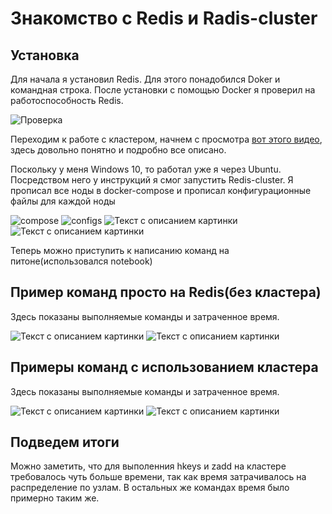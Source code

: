 # Знакомство с Redis и Radis-cluster

## Установка

Для начала я установил Redis. Для этого понадобился Doker и командная строка. После установки с помощью Docker я проверил на работоспособность Redis.

![Проверка]([/images/HW3-1.png](https://sun9-10.userapi.com/impg/y0BCqmznLKltnyY5XhAUKmFlvz54tiscpAgyMg/bbPenkcImAk.jpg?size=1910x963&quality=96&sign=67104cc861c4a603bd52153c52bfc9a4&type=album))

Переходим к работе с кластером, начнем с просмотра [вот этого видео](https://www.youtube.com/watch?v=N8BkmdZzxDg), здесь довольно понятно и подробно все описано.

Поскольку у меня Windows 10, то работал уже я через Ubuntu. Посредством него у инструкций я смог запустить Redis-cluster.
Я прописал все ноды в docker-compose и прописал конфигурационные файлы для каждой ноды

![compose]([/images/HW3-3.png](https://sun1-96.userapi.com/impg/sK1UtFs1mwhJUMwGytePAmRHKBmOUHBwqXDFag/uK93pdeM7N4.jpg?size=1882x956&quality=96&sign=bb1d08f802f0a9b0f9bb5ac976a9b15d&type=album))
![configs]([/images/HW3-4.png](https://sun9-6.userapi.com/impg/kZ4G177XNU4wpP3jbiQa9CwIXBVpijCVZg5mLw/t3Up_XYNPeo.jpg?size=1901x800&quality=96&sign=32fd27c91b8059afcd0c3c2004eb6a23&type=album))
![Текст с описанием картинки]([/images/HW3-5.png](https://sun9-39.userapi.com/impg/mApvpQj-EyhyzGIWnOPoco_mJwxw9EmWr_4fdw/8xgV5iCb_jU.jpg?size=1552x397&quality=96&sign=390e0601bcd0db4e2293668b6734c005&type=album))
![Текст с описанием картинки]([/images/HW3-6.png](https://sun9-20.userapi.com/impg/K7ntNftDEpw7N659Bbq8iORp5Ip85NZbYyNMvg/utJBouDHqmY.jpg?size=1600x592&quality=96&sign=e8e8e2c2b19a7b59d0b8b31b8fc26ae8&type=album))

Теперь можно приступить к написанию команд на питоне(использовался notebook)

## Пример команд просто на Redis(без кластера)

Здесь показаны выполняемые команды и затраченное время.

![Текст с описанием картинки]([/images/HW3-7.png](https://sun1-14.userapi.com/impg/pA2Xvkj2-5xaG9-MQTgqdgCgdJF3Y1SEEgaGlg/Kd_VbQh6t3w.jpg?size=807x338&quality=96&sign=88fb906aafc33d8f67ab7f21b9264436&type=album))
![Текст с описанием картинки]([/images/HW3-8.png](https://sun9-75.userapi.com/impg/MIj5PhWv-vJDU9-HibXQcp-OTM_pnqXNqWfHdg/F0BURR1yEvM.jpg?size=1017x363&quality=96&sign=58930d9c3d3f1ed34176c882be7b88a7&type=album))

## Примеры команд с использованием кластера

Здесь показаны выполняемые команды и затраченное время.

![Текст с описанием картинки](https://sun1-99.userapi.com/impg/6lAej04YZUksQZv8VHRapRU024nAwR2oSlzaxQ/HKfX7D73Lzg.jpg?size=846x432&quality=96&sign=dc2af51c83db9fc3716405cdf8e15c4b&type=album)
![Текст с описанием картинки](/images/HW3-10.pnghttps://sun1-55.userapi.com/impg/di8nKoi4DTIzRndvN81a0TtFsQ4kkUKbkB5rBA/S6O-24z07ak.jpg?size=712x320&quality=96&sign=6f7227a852f7fe1d76db05102ec6665f&type=album)

## Подведем итоги

Можно заметить, что для выполенния hkeys и zadd на кластере требовалось чуть больше времени, так как время затрачивалось на распределение по узлам. В остальных же командах время было примерно таким же.
